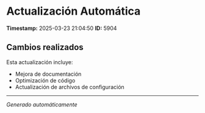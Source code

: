 # Actualización Automática

**Timestamp:** 2025-03-23 21:04:50
**ID:** 5904

## Cambios realizados

Esta actualización incluye:
- Mejora de documentación
- Optimización de código
- Actualización de archivos de configuración

---
*Generado automáticamente*

